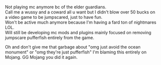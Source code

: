 Not playing mc anymore bc of the elder guardians.  
Call me a wussy and a coward all u want but I didn't blow over 50 bucks on a video game to be jumpscared, just to have fun.     
Won't be active much anymore because I'm having a fard ton of nightmares LOL.  
Will still be developing mc mods and plugins mainly focused on removing jumpscare pufferfish entirely from the game.  

Oh and don't give me that garbage about "omg just avoid the ocean monument" or "omg they're just pufferfish" I'm blaming this entirely on Mojang.
GG Mojang you did it again. 
